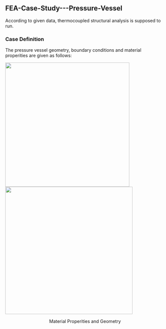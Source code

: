 ## FEA-Case-Study---Pressure-Vessel
According to given data, thermocoupled structural analysis is supposed to run.
### Case Definition
The pressure vessel geometry, boundary conditions and material properities are given as follows:
<p float="left">
  <img src="https://github.com/user-attachments/assets/22f9c7b3-0fbe-4a72-9325-2690b31e0dce" width="392" />
  <img src="https://github.com/user-attachments/assets/be4897b1-864d-4ec8-8d70-9b595f20ab51" width="402" /> 
</p>
<p align="center">Material Properities and Geometry</p>
